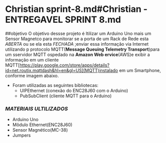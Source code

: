 #  Christian  sprint-8.md#Christian - ENTREGAVEL SPRINT 8.md
##objetivo
O objetivo dessse projeto é ltilizar um Arduino Uno mais um Sensor Magnetco para monitorar se a porta de um Rack de Rede esta *ABERTA* ou se ela esta *FECHADA* ;enviar essa informação via Internet utilizando p protocolo MQTT(**Message Queuing Telemetry Transport**)para um sservidor MQTT ospedado na **Amazon Web ervice**(AWS)e exibir a informação em um cliente MQTT[https://play.google.com/store/apps/details?id=net.routix.mqttdash&hl=en&gl=US](MQTT)instalado em um Smartphone, conforme imagem abaixo.
* Foram utilizadas as seguintes bibliotecas:
  * UIPEthernet (conexão do ENC28J60 com o Arduino)
  * PubSubClient (cliente MQTT para o Arduino)
### *MATERIAIS ULTILIZADOS*
 * Arduino Uno
 * Môdulo Ethernet(ENC28J60)
 * Sensor Magnético(MC-38)
 * Jumpers

